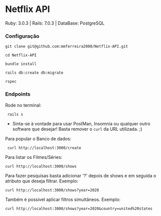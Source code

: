 # Netflix API

Ruby: 3.0.3 | Rails: 7.0.3 | DataBase: PostgreSQL

### Configuração

```
git clone git@github.com:mmferreira2000/Netflix-API.git

cd Netflix-API

bundle install

rails db:create db:migrate

rspec
```

### Endpoints

Rode no terminal:
```
 rails s
```
* Sinta-se à vontade para usar PostMan, Insomnia ou qualquer outro software que desejar! Basta remover o ```curl``` da URL utilizada. ;)

Para popular o Banco de dados:

```
 curl http://localhost:3000/create
```

Para listar os Filmes/Séries:

```
curl http://localhost:3000/shows
```

Para fazer pesquisas basta adicionar '?' depois de shows e em seguida o atributo que deseja filtrar. Exemplo:

```
curl http://localhost:3000/shows?year=2020
```

Também é possível aplicar filtros simultâneos. Exemplo:

```
curl http://localhost:3000/shows?year=2020&country=united%20states
```
